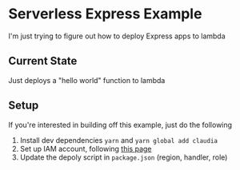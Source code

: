 # Serverless Express Example

I'm just trying to figure out how to deploy Express apps to lambda

## Current State
Just deploys a "hello world" function to lambda

## Setup
If you're interested in building off this example, just do the following
1. Install dev dependencies `yarn` and `yarn global add claudia`
2. Set up IAM account, following [this page](https://claudiajs.com/tutorials/installing.html#detailed-info-about-credentials)
3. Update the depoly script in `package.json` (region, handler, role)
